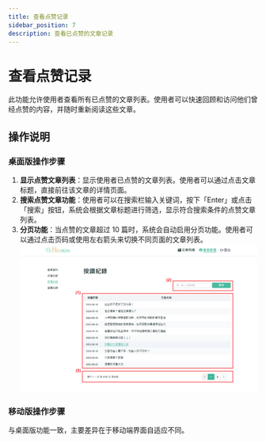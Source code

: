 ```yaml
---
title: 查看点赞记录
sidebar_position: 7
description: 查看已点赞的文章记录
---
```


# 查看点赞记录

此功能允许使用者查看所有已点赞的文章列表。使用者可以快速回顾和访问他们曾经点赞的内容，并随时重新阅读这些文章。

## 操作说明

### 桌面版操作步骤

1. **显示点赞文章列表**：显示使用者已点赞的文章列表。使用者可以通过点击文章标题，直接前往该文章的详情页面。
2. **搜索点赞文章功能**：使用者可以在搜索栏输入关键词，按下「Enter」或点击「搜索」按钮，系统会根据文章标题进行筛选，显示符合搜索条件的点赞文章列表。
3. **分页功能**：当点赞的文章超过 10 篇时，系统会自动启用分页功能。使用者可以通过点击页码或使用左右箭头来切换不同页面的文章列表。
   ![查看点赞记录](./img/member-like-history.png)

### 移动版操作步骤

与桌面版功能一致，主要差异在于移动端界面自适应不同。
